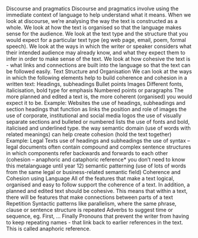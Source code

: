 Discourse and pragmatics
	Discourse and pragmatics involve using the immediate context of language to help understand what it means. 
	When we look at discourse, we’re analysing the way the text is constructed as a whole.
		We look at how the text is organised so that the language makes sense for the audience.
		We look at the text type and the structure that you would expect for a particular text type (eg web page, email, poem, formal speech).
		We look at the ways in which the writer or speaker considers what their intended audience may already know, and what they expect them to infer in order to make sense of the text.
		We look at how cohesive the text is - what links and connections are built into the language so that the text can be followed easily.
	Text Structure and Organisation
		We can look at the ways in which the following elements help to build coherence and cohesion in a written text:
			Headings, subheadings
			Bullet points
			Images 
			Different fonts, italicisation, bold type for emphasis
			Numbered points or paragraphs
		The more planned and edited a text is, the more coherent (organised) you would expect it to be. 
		Example: Websites
			the use of headings, subheadings and section headings that function as links
			the position and role of images
			the use of corporate, institutional and social media logos
			the use of visually separate sections and bulleted or numbered lists
			the use of fonts and bold, italicised and underlined type.
			the way semantic domain (use of words with related meanings) can help create cohesion (hold the text together)
		Example: Legal Texts
			use of headings and subheadings
			the use of syntax – legal documents often contain compound and complex sentence structures in which components refer backwards and forwards to each other (cohesion – anaphoric and cataphoric reference* you don’t need to know this metalanguage until year 12)
			semantic patterning (use of lots of words from the same legal or business-related semantic field)
	Coherence and Cohesion using Language
		All of the features that make a text logical, organised and easy to follow support the coherence of a text.
		In addition, a planned and edited text should be cohesive. This means that within a text, there will be features that make connections between parts of a text
			Repetition
			Syntactic patterns like parallelism, where the same phrase, clause or sentence structure is repeated
			Adverbs to suggest time or sequence, eg. First, … Finally
			Pronouns that prevent the writer from having to keep repeating names - that link back to earlier references in the text. This is called anaphoric reference. 







